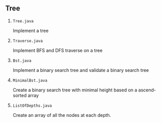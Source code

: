 ## Tree

1. `Tree.java`

   Implement a tree

2. `Traverse.java`

   Implement BFS and DFS traverse on a tree

3. `Bst.java`

   Implement a binary search tree and validate a binary search tree

4. `MinimalBst.java`

   Create a binary search tree with minimal height based on a ascend-sorted array

5. `ListOfDepths.java`

   Create an array of all the nodes at each depth.
